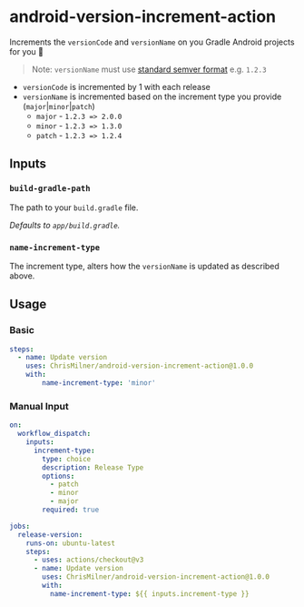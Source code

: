 # android-version-increment-action

Increments the `versionCode` and `versionName` on you Gradle Android projects for you :tada:

> Note: `versionName` must use [standard semver format](https://semver.org/) e.g. `1.2.3`

* `versionCode` is incremented by 1 with each release
* `versionName` is incremented based on the increment type you provide (`major`|`minor`|`patch`)
  * `major` - `1.2.3 => 2.0.0`
  * `minor` - `1.2.3 => 1.3.0`
  * `patch` - `1.2.3 => 1.2.4` 

## Inputs

### `build-gradle-path`

The path to your `build.gradle` file.

_Defaults to `app/build.gradle`._

### `name-increment-type`

The increment type, alters how the `versionName` is updated as described above.

## Usage

### Basic

```yaml
steps:
  - name: Update version
    uses: ChrisMilner/android-version-increment-action@1.0.0
    with:
        name-increment-type: 'minor'
```

### Manual Input

```yaml
on:
  workflow_dispatch:
    inputs:
      increment-type:
        type: choice
        description: Release Type
        options:
          - patch
          - minor
          - major
        required: true

jobs:
  release-version:
    runs-on: ubuntu-latest
    steps:
      - uses: actions/checkout@v3
      - name: Update version
        uses: ChrisMilner/android-version-increment-action@1.0.0
        with:
          name-increment-type: ${{ inputs.increment-type }}
```
